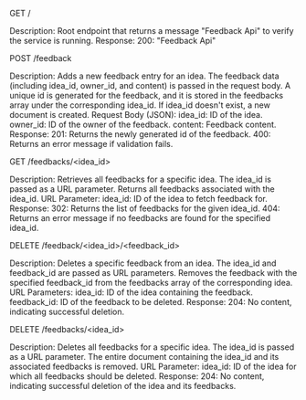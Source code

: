 GET /

Description: Root endpoint that returns a message "Feedback Api" to verify the service is running.
Response:
200: "Feedback Api"

POST /feedback

Description: Adds a new feedback entry for an idea. The feedback data (including idea_id, owner_id, and content) is passed in the request body. A unique id is generated for the feedback, and it is stored in the feedbacks array under the corresponding idea_id. If idea_id doesn't exist, a new document is created.
Request Body (JSON):
idea_id: ID of the idea.
owner_id: ID of the owner of the feedback.
content: Feedback content.
Response:
201: Returns the newly generated id of the feedback.
400: Returns an error message if validation fails.

GET /feedbacks/<idea_id>

Description: Retrieves all feedbacks for a specific idea. The idea_id is passed as a URL parameter. Returns all feedbacks associated with the idea_id.
URL Parameter:
idea_id: ID of the idea to fetch feedback for.
Response:
302: Returns the list of feedbacks for the given idea_id.
404: Returns an error message if no feedbacks are found for the specified idea_id.

DELETE /feedback/<idea_id>/<feedback_id>

Description: Deletes a specific feedback from an idea. The idea_id and feedback_id are passed as URL parameters. Removes the feedback with the specified feedback_id from the feedbacks array of the corresponding idea.
URL Parameters:
idea_id: ID of the idea containing the feedback.
feedback_id: ID of the feedback to be deleted.
Response:
204: No content, indicating successful deletion.

DELETE /feedbacks/<idea_id>

Description: Deletes all feedbacks for a specific idea. The idea_id is passed as a URL parameter. The entire document containing the idea_id and its associated feedbacks is removed.
URL Parameter:
idea_id: ID of the idea for which all feedbacks should be deleted.
Response:
204: No content, indicating successful deletion of the idea and its feedbacks.